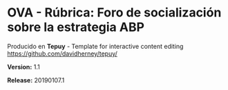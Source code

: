 # OVA - Rúbrica: Foro de socialización sobre la estrategia ABP

Producido en **Tepuy** - Template for interactive content editing
https://github.com/davidherney/tepuy/

**Version:** 1.1

**Release:** 20190107.1

